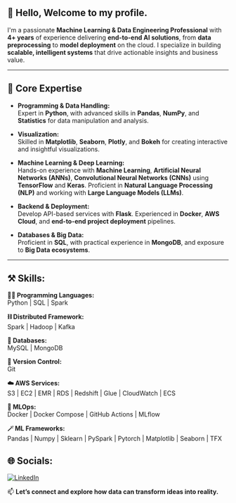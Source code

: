 <h2>👋 Hello, Welcome to my profile. </h2>

I'm a passionate **Machine Learning & Data Engineering Professional** with **4+ years** of experience delivering **end-to-end AI solutions**, from **data preprocessing** to **model deployment** on the cloud. I specialize in building **scalable, intelligent systems** that drive actionable insights and business value.

---

## 💼 Core Expertise

- **Programming & Data Handling:**  
  Expert in **Python**, with advanced skills in **Pandas**, **NumPy**, and **Statistics** for data manipulation and analysis.

- **Visualization:**  
  Skilled in **Matplotlib**, **Seaborn**, **Plotly**, and **Bokeh** for creating interactive and insightful visualizations.

- **Machine Learning & Deep Learning:**  
  Hands-on experience with **Machine Learning**, **Artificial Neural Networks (ANNs)**, **Convolutional Neural Networks (CNNs)** using **TensorFlow** and **Keras**. Proficient in **Natural Language Processing (NLP)** and working with **Large Language Models (LLMs)**.

- **Backend & Deployment:**  
  Develop API-based services with **Flask**. Experienced in **Docker**, **AWS Cloud**, and **end-to-end project deployment** pipelines.

- **Databases & Big Data:**  
  Proficient in **SQL**, with practical experience in **MongoDB**, and exposure to **Big Data ecosystems**.

---
## ⚒️ Skills:

<b> 🧑‍💻 Programming Languages: </b><br>
Python | SQL | Spark

<b> ⛓️ Distributed Framework: </b><br>
Spark | Hadoop | Kafka 

<b> 💾 Databases: </b><br>
MySQL | MongoDB 

<b> 🧬 Version Control: </b><br>
Git 

<b> ☁️ AWS Services: </b> <br>
S3 | EC2 | EMR | RDS | Redshift | Glue | CloudWatch |
ECS

<b> 🚀 MLOps: </b><br>
Docker | Docker Compose | GitHub Actions | MLflow

<b> 🪄 ML Frameworks: </b><br>
Pandas | Numpy | Sklearn | PySpark | Pytorch |
Matplotlib | Seaborn | TFX


## 🌐 Socials:
[![LinkedIn](https://img.shields.io/badge/LinkedIn-%230077B5.svg?logo=linkedin&logoColor=white)](https://linkedin.com/in/bhavesh-mina/) 

📫 **Let’s connect and explore how data can transform ideas into reality.**
